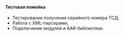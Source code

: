 #### Тестовая помойка
- Тестирование получения серийного номера ТСД;
- Работа с XML-парсерами;
- Подключение модулей и AAR-библиотеки.
